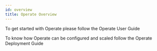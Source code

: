 ```yaml
---
id: overview
title: Operate Overview
---
```


To get started with Operate please follow the Operate User Guide

To know how Operate can be configured and scaled follow the Operate Deployment Guide


